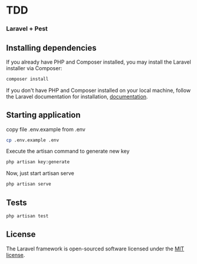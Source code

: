 # TDD

### Laravel + Pest

## Installing dependencies

If you already have PHP and Composer installed, you may install the Laravel installer via Composer:

```bash
composer install
```

If you don't have PHP and Composer installed on your local machine, follow the Laravel documentation for installation, [documentation](https://laravel.com/docs/12.x/installation).

## Starting application

copy file .env.example from .env

```bash
cp .env.example .env
```

Execute the artisan command to generate new key

```bash
php artisan key:generate
```

Now, just start artisan serve

```bash
php artisan serve
```

## Tests

```bash
php artisan test
```

## License

The Laravel framework is open-sourced software licensed under the [MIT license](https://opensource.org/licenses/MIT).
